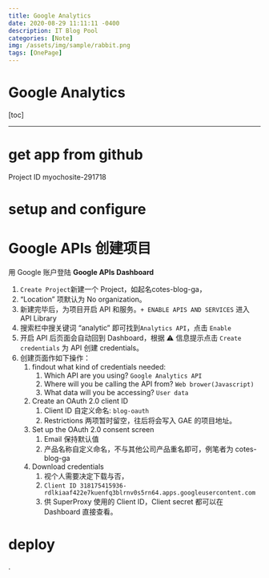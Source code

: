 ```yaml
---
title: Google Analytics
date: 2020-08-29 11:11:11 -0400
description: IT Blog Pool
categories: [Note]
img: /assets/img/sample/rabbit.png
tags: [OnePage]
---
```


# Google Analytics

[toc]


---


# get app from github


Project ID
myochosite-291718





# setup and configure


# Google APIs 创建项目

用 Google 账户登陆 **Google APIs Dashboard**
1. `Create Project`新建一个 Project，如起名cotes-blog-ga，
2. “Location” 项默认为 No organization。
3. 新建完毕后，为项目开启 API 和服务。`+ ENABLE APIS AND SERVICES` 进入API Library
4. 搜索栏中搜关键词 “analytic” 即可找到`Analytics API`，点击 `Enable`
5. 开启 API 后页面会自动回到 Dashboard，根据 ⚠️ 信息提示点击 `Create credentials` 为 API 创建 credentials。
6. 创建页面作如下操作：
   1. findout what kind of credentials needed:
      1. Which API are you using? `Google Analytics API`
      2. Where will you be calling the API from? `Web brower(Javascript)`
      3. What data will you be accessing? `User data`
   2. Create an OAuth 2.0 client ID
      1. Client ID 自定义命名: `blog-oauth`
      2. Restrictions 两项暂时留空，往后将会写入 GAE 的项目地址。
   3. Set up the OAuth 2.0 consent screen
      1. Email 保持默认值
      2. 产品名称自定义命名，不与其他公司产品重名即可，例笔者为 cotes-blog-ga
   4. Download credentials
      1. 视个人需要决定下载与否，
      2. `Client ID	318175415936-rdlkiaaf422e7kuenfq3blrnv0s5rn64.apps.googleusercontent.com`
      3. 供 SuperProxy 使用的 Client ID，Client secret 都可以在 Dashboard 直接查看。




# deploy



















.